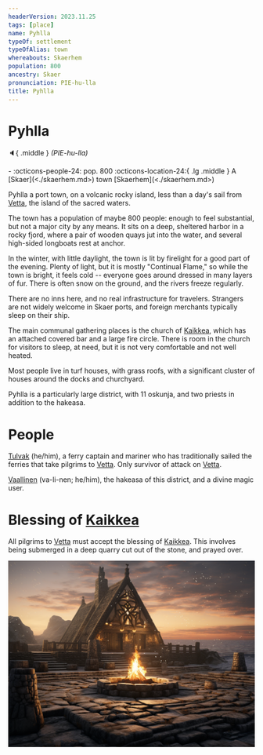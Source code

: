 ```yaml
---
headerVersion: 2023.11.25
tags: [place]
name: Pyhlla
typeOf: settlement
typeOfAlias: town
whereabouts: Skaerhem
population: 800
ancestry: Skaer
pronunciation: PIE-hu-lla
title: Pyhlla
---
```

# Pyhlla
:speaker:{ .middle } *(PIE-hu-lla)*  
<div class="grid cards ext-narrow-margin ext-one-column" markdown>
-  
    :octicons-people-24: pop. 800  
    :octicons-location-24:{ .lg .middle } A [Skaer](<./skaerhem.md>) town [Skaerhem](<./skaerhem.md>)  
</div>




Pyhlla a port town, on a volcanic rocky island, less than a day's sail from [Vetta](<./vetta.md>), the island of the sacred waters. 

The town has a population of maybe 800 people: enough to feel substantial, but not a major city by any means. It sits on a deep, sheltered harbor in a rocky fjord, where a pair of wooden quays jut into the water, and several high-sided longboats rest at anchor. 

In the winter, with little daylight, the town is lit by firelight for a good part of the evening. Plenty of light, but it is mostly "Continual Flame," so while the town is bright, it feels cold -- everyone goes around dressed in many layers of fur. There is often snow on the ground, and the rivers freeze regularly. 

There are no inns here, and no real infrastructure for travelers. Strangers are not widely welcome in Skaer ports, and foreign merchants typically sleep on their ship.

The main communal gathering places is the church of [Kaikkea](<../../../cosmology/gods/incorporeal-gods/kaikkea.md>), which has an attached covered bar and a large fire circle. There is room in the church for visitors to sleep, at need, but it is not very comfortable and not well heated. 

Most people live in turf houses, with grass roofs, with a significant cluster of houses around the docks and churchyard.

Pyhlla is a particularly large district, with 11 oskunja, and two priests in addition to the hakeasa. 
# People

[Tulvak](<../../../people/skaer/tulvak.md>) (he/him), a ferry captain and mariner who has traditionally sailed the ferries that take pilgrims to [Vetta](<./vetta.md>). Only survivor of attack on [Vetta](<./vetta.md>).

[Vaallinen](<../../../people/skaer/vaallinen.md>) (va-li-nen; he/him), the hakeasa of this district, and a divine magic user.



# Blessing of [Kaikkea](<../../../cosmology/gods/incorporeal-gods/kaikkea.md>)

All pilgrims to [Vetta](<./vetta.md>) must accept the blessing of [Kaikkea](<../../../cosmology/gods/incorporeal-gods/kaikkea.md>). This involves being submerged in a deep quarry cut out of the stone, and prayed over. 



![Pyhlla Village Church](../../../assets/pyhlla-village-church.png)